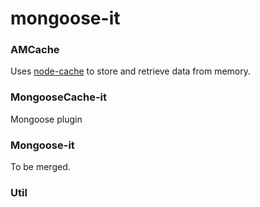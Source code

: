 # mongoose-it

### AMCache

Uses [node-cache]() to store and retrieve data from memory.

### MongooseCache-it

Mongoose plugin

### Mongoose-it

To be merged.


### Util